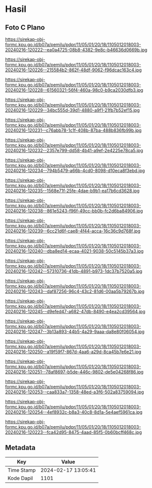 # Hasil

## Foto C Plano

https://sirekap-obj-formc.kpu.go.id/b07a/pemilu/pdpr/11/05/01/20/18/1105012018003-20240216-120222--ea0a4725-08b8-4382-9e8c-b46636d0669b.jpg

https://sirekap-obj-formc.kpu.go.id/b07a/pemilu/pdpr/11/05/01/20/18/1105012018003-20240216-120226--215584b2-862f-48df-9062-f96dcac163c4.jpg

https://sirekap-obj-formc.kpu.go.id/b07a/pemilu/pdpr/11/05/01/20/18/1105012018003-20240216-120228--61560321-56f4-460a-98c0-b9ca2030dfb3.jpg

https://sirekap-obj-formc.kpu.go.id/b07a/pemilu/pdpr/11/05/01/20/18/1105012018003-20240216-120229--34bc555d-39d1-4880-a9f1-21fb7b52ef15.jpg

https://sirekap-obj-formc.kpu.go.id/b07a/pemilu/pdpr/11/05/01/20/18/1105012018003-20240216-120231--c76abb78-1c1f-408b-87ba-488b836fb99b.jpg

https://sirekap-obj-formc.kpu.go.id/b07a/pemilu/pdpr/11/05/01/20/18/1105012018003-20240216-120232--2357e799-dd58-4b41-a9ef-2e4225e78ca5.jpg

https://sirekap-obj-formc.kpu.go.id/b07a/pemilu/pdpr/11/05/01/20/18/1105012018003-20240216-120234--794b5479-a66b-4cd0-8098-d10eca8f3ebd.jpg

https://sirekap-obj-formc.kpu.go.id/b07a/pemilu/pdpr/11/05/01/20/18/1105012018003-20240216-120235--1568e71f-25fe-4dae-b9b1-ea17b6cd3628.jpg

https://sirekap-obj-formc.kpu.go.id/b07a/pemilu/pdpr/11/05/01/20/18/1105012018003-20240216-120238--861e5243-f96f-49cc-bb0b-fc2d6ba84906.jpg

https://sirekap-obj-formc.kpu.go.id/b07a/pemilu/pdpr/11/05/01/20/18/1105012018003-20240216-120239--6cc21d6f-cae8-4f44-acca-16c36c9d768f.jpg

https://sirekap-obj-formc.kpu.go.id/b07a/pemilu/pdpr/11/05/01/20/18/1105012018003-20240216-120240--dba8ed14-ecaa-4021-9038-50c5145b37a3.jpg

https://sirekap-obj-formc.kpu.go.id/b07a/pemilu/pdpr/11/05/01/20/18/1105012018003-20240216-120242--57310736-41db-4891-b973-1dc37b7520a5.jpg

https://sirekap-obj-formc.kpu.go.id/b07a/pemilu/pdpr/11/05/01/20/18/1105012018003-20240216-120243--daf87256-96c4-43c2-81d6-00aa5b79267b.jpg

https://sirekap-obj-formc.kpu.go.id/b07a/pemilu/pdpr/11/05/01/20/18/1105012018003-20240216-120245--d9efed47-a682-47db-8490-e4ea2cd39564.jpg

https://sirekap-obj-formc.kpu.go.id/b07a/pemilu/pdpr/11/05/01/20/18/1105012018003-20240216-120247--3b13a893-44b5-4a29-9aaa-da8e80f06054.jpg

https://sirekap-obj-formc.kpu.go.id/b07a/pemilu/pdpr/11/05/01/20/18/1105012018003-20240216-120250--a19f59f7-867d-4aa6-a29d-8ca45b7e6e21.jpg

https://sirekap-obj-formc.kpu.go.id/b07a/pemilu/pdpr/11/05/01/20/18/1105012018003-20240216-120251--78af8697-b5de-446c-9802-de5e04268f86.jpg

https://sirekap-obj-formc.kpu.go.id/b07a/pemilu/pdpr/11/05/01/20/18/1105012018003-20240216-120253--caa833a7-1358-48ed-a3f6-502a83759094.jpg

https://sirekap-obj-formc.kpu.go.id/b07a/pemilu/pdpr/11/05/01/20/18/1105012018003-20240216-120254--4ef8932c-b8a3-40c8-8d1a-5e4aef5961ca.jpg

https://sirekap-obj-formc.kpu.go.id/b07a/pemilu/pdpr/11/05/01/20/18/1105012018003-20240216-120223--fca42d95-8475-4aad-85f5-0b60bcff468c.jpg


## Metadata

| Key        | Value               |
| ---------- | ------------------- |
| Time Stamp | 2024-02-17 13:05:41 |
| Kode Dapil | 1101                |



